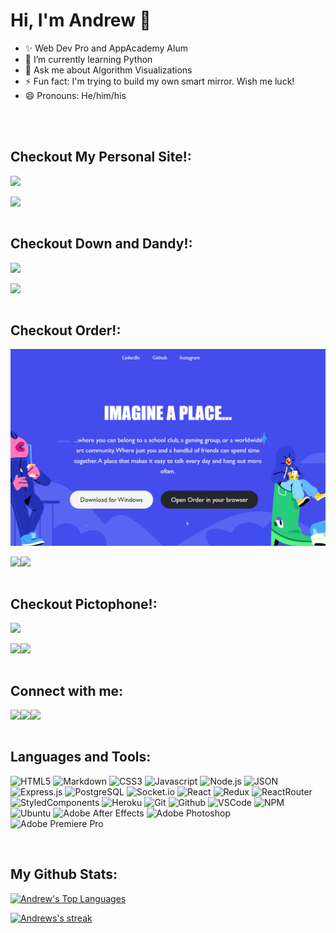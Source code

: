 # Hi, I'm Andrew 🌱</b>

- ✨ Web Dev Pro and AppAcademy Alum
- 🔭 I’m currently learning Python
- 💬 Ask me about Algorithm Visualizations
- ⚡ Fun fact: I'm trying to build my own smart mirror. Wish me luck!
- 😄 Pronouns: He/him/his


<br>
<br>

## Checkout My Personal Site!:
<p>
<a href="https://alvitovitch.github.io/personal_site/" target="_blank" >
  <img width='600' src="./assets/vapor.gif" />
</a>
</p>

<a href="https://github.com/alvitovitch/personal_site/" target="_blank">
    <img align="left"  src="https://img.shields.io/badge/GitHub-100000?style=for-the-badge&logo=github&logoColor=white" />
  </a>

<br>
<br>

## Checkout Down and Dandy!:
<p>
<a href="https://alvitovitch.github.io/Down_and_Dandy/" target="_blank" >
  <img width='600' src="./assets/DnD.gif"  />
</a>
</p>

  <a href="https://github.com/alvitovitch/Down_and_Dandy/" target="_blank">
    <img align="left"  src="https://img.shields.io/badge/GitHub-100000?style=for-the-badge&logo=github&logoColor=white" />
  </a>


<br>
<br>

## Checkout Order!:
<p>
<a href="https://app-order-vitovitch.herokuapp.com/#/" target="_blank" >
  <img width='600' src="./assets/OrderScreenShot2.png" />
</a>
</p>

<a href="https://app-order-vitovitch.herokuapp.com/#/" target="_blank" >
  <img align="left"  src="https://img.shields.io/badge/Heroku-430098?style=for-the-badge&logo=heroku&logoColor=white" />
</a>
  <a href="https://github.com/alvitovitch/Order" target="_blank">
    <img align="left"  src="https://img.shields.io/badge/GitHub-100000?style=for-the-badge&logo=github&logoColor=white" />
</a>
  
<br>
<br>

## Checkout Pictophone!:
<p>
<a href="https://pictophone.herokuapp.com/#/" target="_blank" >
  <img width='600' src="./assets/freedraw_demo.gif" />
</a>
</p>

<a href="https://pictophone.herokuapp.com/#/" target="_blank" >
  <img align="left"  src="https://img.shields.io/badge/Heroku-430098?style=for-the-badge&logo=heroku&logoColor=white" />
  </a>
  <a href="https://github.com/alvitovitch/Pictophone" target="_blank">
    <img align="left"  src="https://img.shields.io/badge/GitHub-100000?style=for-the-badge&logo=github&logoColor=white" />
  </a>

<br>
<br>

## Connect with me:
<a href="https://www.linkedin.com/in/alvitovitch/" target="_blank" >
  <img align="left"  src="https://img.shields.io/badge/LinkedIn-0077B5?style=for-the-badge&logo=linkedin&logoColor=white" />
  </a>
  <a href="https://angel.co/u/andrew-vitovitch" target="_blank">
    <img align="left"  src="https://img.shields.io/badge/AngelList-%23D4D4D4.svg?style=for-the-badge&logo=AngelList&logoColor=black" />
  </a>
  <a href="mailto:alvitovitch@gmail.com" target="_blank">
    <img align="left"src="https://img.shields.io/badge/Gmail-D14836?style=for-the-badge&logo=gmail&logoColor=white" />
  </a>

  <br>
  <br>

 ## Languages and Tools:
![HTML5](https://img.shields.io/badge/HTML5-E34F26?style=for-the-badge&logo=html5&logoColor=white)
![Markdown](https://img.shields.io/badge/Markdown-000000?style=for-the-badge&logo=markdown&logoColor=white)
![CSS3](https://img.shields.io/badge/CSS3-1572B6?style=for-the-badge&logo=css3&logoColor=white)
![Javascript](https://img.shields.io/badge/JavaScript-F7DF1E?style=for-the-badge&logo=javascript&logoColor=black)
![Node.js](https://img.shields.io/badge/Node.js-339933?style=for-the-badge&logo=nodedotjs&logoColor=white)
![JSON](https://img.shields.io/badge/json-5E5C5C?style=for-the-badge&logo=json&logoColor=white)
![Express.js](https://img.shields.io/badge/Express.js-404D59?style=for-the-badge)
![PostgreSQL](https://img.shields.io/badge/PostgreSQL-316192?style=for-the-badge&logo=postgresql&logoColor=white)
![Socket.io](https://img.shields.io/badge/Socket.io-black?style=for-the-badge&logo=socket.io&badgeColor=010101)
![React](https://img.shields.io/badge/React-20232A?style=for-the-badge&logo=react&logoColor=61DAFB)
![Redux](https://img.shields.io/badge/Redux-593D88?style=for-the-badge&logo=redux&logoColor=white)
![ReactRouter](https://img.shields.io/badge/React_Router-CA4245?style=for-the-badge&logo=react-router&logoColor=white)
![StyledComponents](https://img.shields.io/badge/styled--components-DB7093?style=for-the-badge&logo=styled-components&logoColor=white)
![Heroku](https://img.shields.io/badge/Heroku-430098?style=for-the-badge&logo=heroku&logoColor=white)
![Git](https://img.shields.io/badge/Git-F05032?style=for-the-badge&logo=git&logoColor=white)
![Github](https://img.shields.io/badge/GitHub-100000?style=for-the-badge&logo=github&logoColor=white)
![VSCode](https://img.shields.io/badge/Visual_Studio_Code-0078D4?style=for-the-badge&logo=visual%20studio%20code&logoColor=white)
![NPM](https://img.shields.io/badge/npm-CB3837?style=for-the-badge&logo=npm&logoColor=white)
![Ubuntu](https://img.shields.io/badge/Ubuntu-E95420?style=for-the-badge&logo=ubuntu&logoColor=white)
![Adobe After Effects](https://img.shields.io/badge/Adobe%20After%20Effects-9999FF.svg?style=for-the-badge&logo=Adobe%20After%20Effects&logoColor=white)
![Adobe Photoshop](https://img.shields.io/badge/adobe%20photoshop-%2331A8FF.svg?style=for-the-badge&logo=adobe%20photoshop&logoColor=white)
![Adobe Premiere Pro](https://img.shields.io/badge/Adobe%20Premiere%20Pro-9999FF.svg?style=for-the-badge&logo=Adobe%20Premiere%20Pro&logoColor=white)




<br>


## My Github Stats:


 <p align="left" >
 <a href="#"><img alt="Andrew's Top Languages" height="170px"src="https://github-readme-stats.vercel.app/api/top-langs/?username=alvitovitch&langs_count=8&count_private=true&layout=compact&theme=react&hide_border=false&bg_color=0D1117" /></a>
<!--
 <a href="#"><img alt="Andrew's Github Stats"  height="170px" src="https://github-readme-stats.vercel.app/api?username=alvitovitch&show_icons=false&count_private=true&theme=react&hide_border=true&bg_color=0D1117" /></a> -->
 </p>
 <p align="left" >
 <a href="#"><img  alt="Andrews's streak" height="170px" src="https://github-readme-streak-stats.herokuapp.com/demo/?user=alvitovitch&theme=dark-smoky&hide_border=true&date_format=M+j%5B%2C+Y%5D&properties=border&background=%2308004CFF&fire=%23DD0000&stroke=%2300DBDD&sideNums=%238760DD&currStreakNum=%23F200FFE1&dates=%23FFFFFF73" /> </a>


